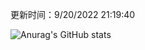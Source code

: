 
  更新时间：9/20/2022 21:19:40
	
  ![Anurag's GitHub stats](https://github-readme-stats.vercel.app/api?username=chendj89&theme=gruvbox&show_icons=true)